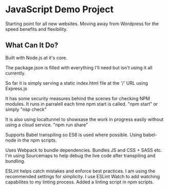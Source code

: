 # JavaScript Demo Project
Starting point for all new websites. Moving away from Wordpress for the speed benefits and flexibility. 

## What Can It Do?
Built with Node.js at it's core.

The package.json is filled with everything I'll need but isn't using it all currently.

So far it is simply serving a static index.html file at the '/' URL using Express.js

It has some security measures behind the scenes for checking NPM modules.
It runs in parralell each time npm start is called.
"npm start" or simply "nsp check"

It is also using localtunnel to showxase the work in progress easily without using a cloud service.
"npm run share"

Supports Babel transpiling so ES6 is used where possible. Using babel-node in the npm scripts.

Uses Webpack to bundle dependencies. Bundles JS and CSS + SASS etc. 
I'm using Sourcemaps to help debug the live code after transpiling and bundling.

ESLint helps catch mistakes and enforce best practices. I am using the recommended settings for simplicity. 
I use ESLint Watch to add watching capabilites to my linting process.
Added a linting script in npm scripts.
